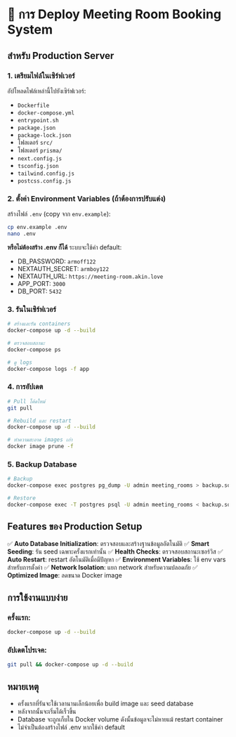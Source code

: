 # 🚀 การ Deploy Meeting Room Booking System

## สำหรับ Production Server

### 1. เตรียมไฟล์ในเซิร์ฟเวอร์

อัปโหลดไฟล์เหล่านี้ไปยังเซิร์ฟเวอร์:
- `Dockerfile`
- `docker-compose.yml`
- `entrypoint.sh`
- `package.json`
- `package-lock.json`
- โฟลเดอร์ `src/`
- โฟลเดอร์ `prisma/`
- `next.config.js`
- `tsconfig.json`
- `tailwind.config.js`
- `postcss.config.js`

### 2. ตั้งค่า Environment Variables (ถ้าต้องการปรับแต่ง)

สร้างไฟล์ `.env` (copy จาก `env.example`):
```bash
cp env.example .env
nano .env
```

**หรือไม่ต้องสร้าง .env ก็ได้** ระบบจะใช้ค่า default:
- DB_PASSWORD: `armoff122`
- NEXTAUTH_SECRET: `armboy122`
- NEXTAUTH_URL: `https://meeting-room.akin.love`
- APP_PORT: `3000`
- DB_PORT: `5432`

### 3. รันในเซิร์ฟเวอร์

```bash
# สร้างและรัน containers
docker-compose up -d --build

# ตรวจสอบสถานะ
docker-compose ps

# ดู logs
docker-compose logs -f app
```

### 4. การอัปเดต

```bash
# Pull โค้ดใหม่
git pull

# Rebuild และ restart
docker-compose up -d --build

# ทำความสะอาด images เก่า
docker image prune -f
```

### 5. Backup Database

```bash
# Backup
docker-compose exec postgres pg_dump -U admin meeting_rooms > backup.sql

# Restore
docker-compose exec -T postgres psql -U admin meeting_rooms < backup.sql
```

## Features ของ Production Setup

✅ **Auto Database Initialization**: ตรวจสอบและสร้างฐานข้อมูลอัตโนมัติ
✅ **Smart Seeding**: รัน seed เฉพาะครั้งแรกเท่านั้น
✅ **Health Checks**: ตรวจสอบสถานะเซอร์วิส
✅ **Auto Restart**: restart อัตโนมัติเมื่อมีปัญหา
✅ **Environment Variables**: ใช้ env vars สำหรับการตั้งค่า
✅ **Network Isolation**: แยก network สำหรับความปลอดภัย
✅ **Optimized Image**: ลดขนาด Docker image

## การใช้งานแบบง่าย

### ครั้งแรก:
```bash
docker-compose up -d --build
```

### อัปเดตโปรเจค:
```bash
git pull && docker-compose up -d --build
```

## หมายเหตุ

- ครั้งแรกที่รันจะใช้เวลานานเล็กน้อยเพื่อ build image และ seed database
- หลังจากนั้นจะเริ่มได้เร็วขึ้น
- Database จะถูกเก็บใน Docker volume ดังนั้นข้อมูลจะไม่หายแม้ restart container
- ไม่จำเป็นต้องสร้างไฟล์ .env หากใช้ค่า default 